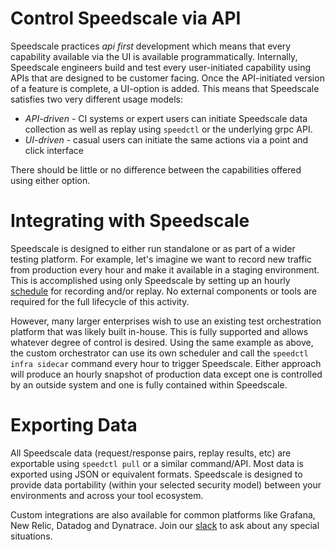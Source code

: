 # Control Speedscale via API

Speedscale practices *api first* development which means that every capability available via the UI is available programmatically. Internally, Speedscale engineers build and test every user-initiated capability using APIs that are designed to be customer facing. Once the API-initiated version of a feature is complete, a UI-option is added. This means that Speedscale satisfies two very different usage models:

- *API-driven* - CI systems or expert users can initiate Speedscale data collection as well as replay using `speedctl` or the underlying grpc API.
- *UI-driven* - casual users can initiate the same actions via a point and click interface

There should be little or no difference between the capabilities offered using either option.

# Integrating with Speedscale

Speedscale is designed to either run standalone or as part of a wider testing platform. For example, let's imagine we want to record new traffic from production every hour and make it available in a staging environment. This is accomplished using only Speedscale by setting up an hourly [schedule](https://app.speedscale.com/schedules) for recording and/or replay. No external components or tools are required for the full lifecycle of this activity.

However, many larger enterprises wish to use an existing test orchestration platform that was likely built in-house. This is fully supported and allows whatever degree of control is desired. Using the same example as above, the custom orchestrator can use its own scheduler and call the `speedctl infra sidecar` command every hour to trigger Speedscale. Either approach will produce an hourly snapshot of production data except one is controlled by an outside system and one is fully contained within Speedscale.

# Exporting Data

All Speedscale data (request/response pairs, replay results, etc) are exportable using `speedctl pull` or a similar command/API. Most data is exported using JSON or equivalent formats. Speedscale is designed to provide data portability (within your selected security model) between your environments and across your tool ecosystem.

Custom integrations are also available for common platforms like Grafana, New Relic, Datadog and Dynatrace. Join our [slack](https://slack.speedscale.com) to ask about any special situations.
